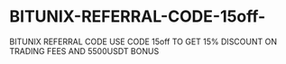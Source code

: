 # BITUNIX-REFERRAL-CODE-15off-
BITUNIX REFERRAL CODE USE CODE 15off TO GET 15% DISCOUNT ON TRADING FEES AND 5500USDT BONUS
